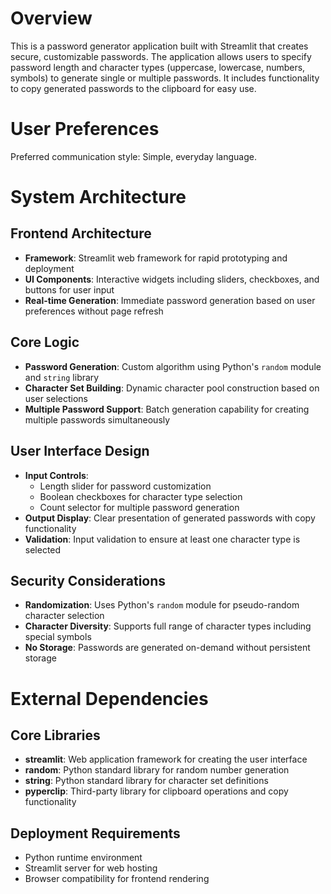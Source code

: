 # Overview

This is a password generator application built with Streamlit that creates secure, customizable passwords. The application allows users to specify password length and character types (uppercase, lowercase, numbers, symbols) to generate single or multiple passwords. It includes functionality to copy generated passwords to the clipboard for easy use.

# User Preferences

Preferred communication style: Simple, everyday language.

# System Architecture

## Frontend Architecture
- **Framework**: Streamlit web framework for rapid prototyping and deployment
- **UI Components**: Interactive widgets including sliders, checkboxes, and buttons for user input
- **Real-time Generation**: Immediate password generation based on user preferences without page refresh

## Core Logic
- **Password Generation**: Custom algorithm using Python's `random` module and `string` library
- **Character Set Building**: Dynamic character pool construction based on user selections
- **Multiple Password Support**: Batch generation capability for creating multiple passwords simultaneously

## User Interface Design
- **Input Controls**: 
  - Length slider for password customization
  - Boolean checkboxes for character type selection
  - Count selector for multiple password generation
- **Output Display**: Clear presentation of generated passwords with copy functionality
- **Validation**: Input validation to ensure at least one character type is selected

## Security Considerations
- **Randomization**: Uses Python's `random` module for pseudo-random character selection
- **Character Diversity**: Supports full range of character types including special symbols
- **No Storage**: Passwords are generated on-demand without persistent storage

# External Dependencies

## Core Libraries
- **streamlit**: Web application framework for creating the user interface
- **random**: Python standard library for random number generation
- **string**: Python standard library for character set definitions
- **pyperclip**: Third-party library for clipboard operations and copy functionality

## Deployment Requirements
- Python runtime environment
- Streamlit server for web hosting
- Browser compatibility for frontend rendering